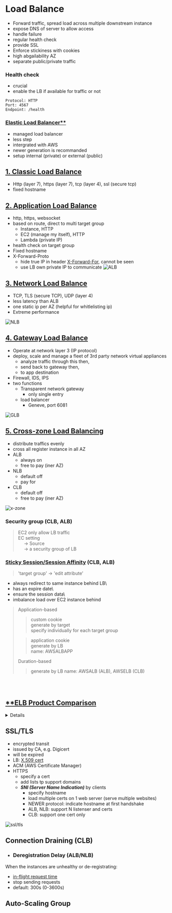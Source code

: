 # Load Balance #

<link href="style.css" rel="stylesheet"></link>

- Forward traffic, spread load across multiple downstream instance
- expose DNS of server to allow access
- handle failure
- regular health check
- provide SSL
- Enforce stickiness with cookies
- high abgailability AZ
- separate public/private traffic

### Health check

- crucial
- enable the LB if available for traffic or not

```http
Protocol: HTTP
Port: 4567
Endpoint: /health
```

### [Elastic Load Balancer\**](https://docs.aws.amazon.com/zh_tw/elasticloadbalancing/latest/userguide/what-is-load-balancing.html) ###

- managed load balancer
- less step
- intergrated with AWS
- newer generation is recommanded
- setup internal (private) or external (public)

## [**1. Classic Load Balance**](https://docs.aws.amazon.com/zh_tw/elasticloadbalancing/latest/classic/introduction.html) ##

- Http (layer 7), https (layer 7), tcp (layer 4), ssl (secure tcp)
- fixed hostname

## [**2. Application Load Balance**](https://docs.aws.amazon.com/zh_tw/elasticloadbalancing/latest/application/introduction.html) ##

- http, https, websocket
- based on route, direct to multi target group
  - Instance, HTTP
  - EC2 (manage my itself), HTTP
  - Lambda (private IP)
- health check on target group
- Fixed hostname
- X-Forward-Proto
  - hide true IP in header [X-Forward-For](https://developer.mozilla.org/zh-TW/docs/Web/HTTP/Headers/X-Forwarded-For), cannot be seen
  - use LB own private IP to communicate
![ALB](./assets/ALB.png)

## [**3. Network Load Balance**](https://docs.aws.amazon.com/zh_tw/elasticloadbalancing/latest/network/introduction.html) ##

- TCP, TLS (secure TCP), UDP (layer 4)
- less latency than ALB
- one static ip per AZ (helpful for whitlelisting ip)
- Extreme performance

![NLB](./assets/NLB.png)

## [**4. Gateway Load Balance**](https://docs.aws.amazon.com/zh_tw/elasticloadbalancing/latest/gateway/introduction.html) ##

- Operate at network layer 3 (IP protocol)
- deploy, scale and manage a fleet of 3rd party network virtual appliances
  - analyze traffic through this then,
  - send back to gateway then,
  - to app destination
- Firewall, IDS, IPS
- two functions
  - Transparent network gateway
    - only single entry
  - load balancer
    - Geneve, port 6081

![GLB](./assets/GLB.png)

## [5. Cross-zone Load Balancing]() ##
- distribute traffics evenly
- cross all register instance in all AZ
- ALB
  - <g>always on</g>
  - free to pay (iner AZ)
- NLB
  - <r>default off </r>
  - pay for
- CLB
  - <r>default off</r>
  - free to pay (iner AZ)

![x-zone](./assets/x-zone.png)

### Security group (CLB, ALB) ###

> EC2 only allow LB traffic\
> EC setting \
> &emsp; -> Source \
> &emsp; -> a security group of LB

### [Sticky Session/Session Affinity](https://docs.aws.amazon.com/elasticloadbalancing/latest/application/sticky-sessions.html) (CLB, ALB) ###
> 'target group'
> -> 'edit attribute'

- always redirect to same instance behind LB\
- has an expire date\
- <g> ensure the session data\
- <r> imbalance load over EC2 instance behind </r>

> Application-based
> > custom cookie \
> > generate by target\
> > specify individually for each target group
> 
> > application cookie\
> > generate by LB\
> > name: AWSALBAPP
> 
> Duration-based
>> generate by LB
>> name: AWSALB (ALB), AWSELB (CLB)

<br></br>


## [\*\*ELB Product Comparison]((https://aws.amazon.com/elasticloadbalancing/features/#Product_comparisons)) ## 
<details>

<html>
    <table border="0">
        <tbody>
          <tr>
           <th width="20%" scope="col">Feature</th>
           <th width="20%" scope="col" style="text-align: center;" valign="middle">Application Load Balancer</th>
           <th width="20%" valign="middle" scope="col" style="text-align: center;">Network Load Balancer</th>
           <th width="20%" scope="col" valign="middle" style="text-align: center;">Gateway Load Balancer</th>
           <th width="20%" scope="col" valign="middle" style="text-align: center;">Classic Load Balancer</th>
          </tr>
          <tr>
           <td>Load Balancer type</td>
           <td style="text-align: center;">Layer 7</td>
           <td style="text-align: center;">Layer 4</td>
           <td style="text-align: center;">Layer 3 Gateway + Layer 4 Load Balancing</td>
           <td style="text-align: center;">Layer 4/7</td>
          </tr>
          <tr>
           <td style="text-align: left;">Target type</td>
           <td style="text-align: center;">IP, Instance, Lambda</td>
           <td style="text-align: center;">IP, Instance, Application Load Balancer</td>
           <td style="text-align: center;">IP, Instance</td>
           <td style="text-align: center;">&nbsp;</td>
          </tr>
          <tr>
           <td style="text-align: left;">Terminates flow/proxy behavior</td>
           <td style="text-align: center;">Yes</td>
           <td style="text-align: center;">Yes</td>
           <td style="text-align: center;">No</td>
           <td style="text-align: center;">Yes</td>
          </tr>
          <tr>
           <td height="19" width="178" style="text-align: left;">Protocol listeners</td>
           <td width="158" style="text-align: center;">HTTP, HTTPS, gRPC</td>
           <td width="152" style="text-align: center;">TCP, UDP, TLS</td>
           <td style="text-align: center;">IP</td>
           <td width="209" style="text-align: center;">TCP, SSL/TLS, HTTP, HTTPS</td>
          </tr>
          <tr>
           <td style="text-align: left;">Reachable via</td>
           <td style="text-align: center;">VIP</td>
           <td style="text-align: center;">VIP</td>
           <td style="text-align: center;">Route table entry</td>
           <td style="text-align: center;">&nbsp;</td>
          </tr>
          </table>
          <table>
          <tr>
          <td>&nbsp;</td><td>&nbsp;</td><td>&nbsp;</td><td>&nbsp;</td><td>&nbsp;</td>
          </tr>
            <th width="20%" scope="col">Feature</th>
           <th width="20%" scope="col" style="text-align: center;" valign="middle">Application Load Balancer</th>
           <th width="20%" valign="middle" scope="col" style="text-align: center;">Network Load Balancer</th>
           <th width="20%" scope="col" valign="middle" style="text-align: center;">Gateway Load Balancer</th>
           <th width="20%" scope="col" valign="middle" style="text-align: center;">Classic Load Balancer</th>
          </tr>
           <td height="19" width="178" colspan="5" style="text-align: center;"><b>Layer 7</b></td>
          </tr>
          <tr>
           <td style="text-align: left;">Redirects</td>
           <td style="text-align: center;">✔</td>
           <td style="text-align: center;">&nbsp;</td>
           <td style="text-align: center;">&nbsp;</td>
           <td style="text-align: center;">&nbsp;</td>
          </tr>
          <tr>
           <td style="text-align: left;">Fixed Response</td>
           <td style="text-align: center;">✔</td>
           <td style="text-align: center;">&nbsp;</td>
           <td style="text-align: center;">&nbsp;</td>
           <td style="text-align: center;">&nbsp;</td>
          </tr>
          <tr>
           <td style="text-align: left;">Desync Mitigation Mode</td>
           <td style="text-align: center;">✔</td>
           <td style="text-align: center;">&nbsp;</td>
           <td style="text-align: center;">&nbsp;</td>
           <td style="text-align: center;">&nbsp;</td>
          </tr>
          <tr>
           <td style="text-align: left;">HTTP header based routing</td>
           <td style="text-align: center;">✔</td>
           <td style="text-align: center;">&nbsp;</td>
           <td style="text-align: center;">&nbsp;</td>
           <td style="text-align: center;">&nbsp;</td>
          </tr>
          <tr>
           <td style="text-align: left;">HTTP2/gRPC</td>
           <td style="text-align: center;">✔</td>
           <td style="text-align: center;">&nbsp;</td>
           <td style="text-align: center;">&nbsp;</td>
           <td style="text-align: center;">&nbsp;</td>
          </tr>
          </table>
          <table>
        <tr>
          <td>&nbsp;</td><td>&nbsp;</td><td>&nbsp;</td><td>&nbsp;</td><td>&nbsp;</td>
          </tr>
            <th width="20%" scope="col">Feature</th>
           <th width="20%" scope="col" style="text-align: center;" valign="middle">Application Load Balancer</th>
           <th width="20%" valign="middle" scope="col" style="text-align: center;">Network Load Balancer</th>
           <th width="20%" scope="col" valign="middle" style="text-align: center;">Gateway Load Balancer</th>
           <th width="20%" scope="col" valign="middle" style="text-align: center;">Classic Load Balancer</th>
          </tr>
          <tr>
           <td colspan="5" style="text-align: center;"><b>Common configurations and characteristics</b></td>
          </tr>
          <tr>
           <td style="text-align: left;">Slow start</td>
           <td style="text-align: center;">✔</td>
           <td style="text-align: center;">&nbsp;</td>
           <td style="text-align: center;">&nbsp;</td>
           <td style="text-align: center;">&nbsp;</td>
          </tr>
          <tr>
           <td style="text-align: left;">Outpost support</td>
           <td style="text-align: center;">✔</td>
           <td style="text-align: center;">&nbsp;</td>
           <td style="text-align: center;">&nbsp;</td>
           <td style="text-align: center;">&nbsp;</td>
          </tr>
          <tr>
           <td style="text-align: left;">Local Zone</td>
           <td style="text-align: center;">✔</td>
           <td style="text-align: center;">&nbsp;</td>
           <td style="text-align: center;">&nbsp;</td>
           <td style="text-align: center;">&nbsp;</td>
          </tr>
          <tr>
           <td style="text-align: left;">IP address - Static, Elastic</td>
           <td style="text-align: center;">&nbsp;</td>
           <td style="text-align: center;">✔</td>
           <td style="text-align: center;">&nbsp;</td>
           <td style="text-align: center;">&nbsp;</td>
          </tr>
          <tr>
           <td style="text-align: left;">Connection draining (deregistration delay)</td>
           <td style="text-align: center;">✔</td>
           <td style="text-align: center;">✔</td>
           <td style="text-align: center;">✔</td>
           <td style="text-align: center;">✔</td>
          </tr>
          <tr>
           <td style="text-align: left;">Configurable idle connection timeout</td>
           <td style="text-align: center;">✔</td>
           <td style="text-align: center;">&nbsp;</td>
           <td style="text-align: center;">&nbsp;</td>
           <td style="text-align: center;">✔</td>
          </tr>
          <tr>
           <td style="text-align: left;">PrivateLink Support</td>
           <td style="text-align: center;">&nbsp;</td>
           <td style="text-align: center;">✔ (TCP, TLS)</td>
           <td style="text-align: center;">✔ (GWLBE)</td>
           <td style="text-align: center;">&nbsp;</td>
          </tr>
          <tr>
           <td style="text-align: left;">Zonal Isolation</td>
           <td style="text-align: center;">&nbsp;</td>
           <td style="text-align: center;">✔</td>
           <td style="text-align: center;">✔</td>
           <td style="text-align: center;">&nbsp;</td>
          </tr>
          <tr>
           <td style="text-align: left;">Session resumption</td>
           <td style="text-align: center;">✔</td>
           <td style="text-align: center;">✔</td>
           <td style="text-align: center;">&nbsp;</td>
           <td style="text-align: center;">&nbsp;</td>
          </tr>
          <tr>
           <td style="text-align: left;">Long-lived TCP connection</td>
           <td style="text-align: center;">&nbsp;</td>
           <td style="text-align: center;">✔</td>
           <td style="text-align: center;">✔</td>
           <td style="text-align: center;">&nbsp;</td>
          </tr>
          <tr>
           <td style="text-align: left;">Load Balancing to multiple ports on the same instance</td>
           <td style="text-align: center;">✔</td>
           <td style="text-align: center;">✔</td>
           <td style="text-align: center;">✔</td>
           <td style="text-align: center;">&nbsp;</td>
          </tr>
          <tr>
           <td style="text-align: left;">Load Balancer deletion protection</td>
           <td style="text-align: center;">✔</td>
           <td style="text-align: center;">✔</td>
           <td style="text-align: center;">✔</td>
           <td style="text-align: center;">&nbsp;</td>
          </tr>
          <tr>
           <td style="text-align: left;">Preserve Source IP address</td>
           <td style="text-align: center;">✔</td>
           <td style="text-align: center;">✔</td>
           <td style="text-align: center;">✔</td>
           <td style="text-align: center;">&nbsp;</td>
          </tr>
          <tr>
           <td style="text-align: left;">WebSockets</td>
           <td style="text-align: center;">✔</td>
           <td style="text-align: center;">✔</td>
           <td style="text-align: center;">✔</td>
           <td style="text-align: center;">&nbsp;</td>
          </tr>
          <tr>
           <td style="text-align: left;">Supported network/Platforms</td>
           <td style="text-align: center;">VPC</td>
           <td style="text-align: center;">VPC</td>
           <td style="text-align: center;">VPC</td>
           <td style="text-align: center;">EC2-Classic, VPC</td>
          </tr>
          <tr>
           <td style="text-align: left;">Cross-zone Load Balancing</td>
           <td style="text-align: center;">✔</td>
           <td style="text-align: center;">✔</td>
           <td style="text-align: center;">✔</td>
           <td style="text-align: center;">✔</td>
          </tr>
          <tr>
           <td style="text-align: left;">IAM Permissions(Resource, Tag based)</td>
           <td style="text-align: center;">✔</td>
           <td style="text-align: center;">✔</td>
           <td style="text-align: center;">✔</td>
           <td style="text-align: center;">✔ (Only resource based)</td>
          </tr>
          <tr>
           <td style="text-align: left;"><br> Flow Stickiness (All packets of a flow are sent to one target, and return traffic comes from same target)</td>
           <td style="text-align: center;"><br> Symmetric</td>
           <td style="text-align: center;"><br> Symmetric</td>
           <td style="text-align: center;"><br> Symmetric</td>
           <td style="text-align: center;"><br> Symmetric</td>
          </tr>
          <tr>
           <td style="text-align: center;"><br> Target Failure behavior<br> </td>
           <td style="text-align: center;">Fail close on targets, unless all targets are unhealthy(fail open)</td>
           <td style="text-align: center;">Fail close on targets, unless all targets are unhealthy(fail open)</td>
           <td style="text-align: center;">Existing flows continue to go to existing target appliances, new flows are rerouted to healthy target appliances.</td>
           <td style="text-align: center;">&nbsp;</td>
          </tr>
          <tr>
           <td style="text-align: left;">Health Checks</td>
           <td style="text-align: center;">HTTP, HTTPS, gRPC</td>
           <td style="text-align: center;">TCP, HTTP, HTTPS</td>
           <td style="text-align: center;">TCP, HTTP, HTTPS</td>
           <td style="text-align: center;">TCP, SSL/TLS, HTTP, HTTPS</td>
          </tr>
          </table>
        <table>
                    <tr>
          <td>&nbsp;</td><td>&nbsp;</td><td>&nbsp;</td><td>&nbsp;</td><td>&nbsp;</td>
          </tr>
            <th width="20%" scope="col">Feature</th>
           <th width="20%" scope="col" style="text-align: center;" valign="middle">Application Load Balancer</th>
           <th width="20%" valign="middle" scope="col" style="text-align: center;">Network Load Balancer</th>
           <th width="20%" scope="col" valign="middle" style="text-align: center;">Gateway Load Balancer</th>
           <th width="20%" scope="col" valign="middle" style="text-align: center;">Classic Load Balancer</th>
          </tr>
          <tr>
           <td colspan="5" style="text-align: center;"><b>Security</b></td>
          </tr>
          <tr>
           <td style="text-align: left;">SSL Offloading</td>
           <td style="text-align: center;">✔</td>
           <td style="text-align: center;">✔</td>
           <td style="text-align: center;">&nbsp;</td>
           <td style="text-align: center;">✔</td>
          </tr>
          <tr>
           <td style="text-align: left;">Server Name Indication (SNI)</td>
           <td style="text-align: center;">✔</td>
           <td style="text-align: center;">✔</td>
           <td style="text-align: center;">&nbsp;</td>
           <td style="text-align: center;">&nbsp;</td>
          </tr>
          <tr>
           <td style="text-align: left;">Back-end Server Encryption</td>
           <td style="text-align: center;">✔</td>
           <td style="text-align: center;">✔</td>
           <td style="text-align: center;">&nbsp;</td>
           <td style="text-align: center;">✔</td>
          </tr>
          <tr>
           <td style="text-align: left;">User Authentication</td>
           <td style="text-align: center;">✔</td>
           <td style="text-align: center;">&nbsp;</td>
           <td style="text-align: center;">&nbsp;</td>
           <td style="text-align: center;">&nbsp;</td>
          </tr>
          <tr>
           <td style="text-align: left;">Custom Security Policy</td>
           <td style="text-align: left;">&nbsp;</td>
           <td style="text-align: left;">&nbsp;</td>
           <td style="text-align: left;">&nbsp;</td>
           <td style="text-align: center;">✔</td>
          </tr>
          <tr>
           <td style="text-align: left;">ALPN</td>
           <td style="text-align: center;">✔</td>
           <td style="text-align: center;">✔</td>
           <td style="text-align: center;">&nbsp;</td>
           <td style="text-align: center;">&nbsp;</td>
          </tr>
          </table>
          <table>
                    <tr>
          <td>&nbsp;</td><td>&nbsp;</td><td>&nbsp;</td><td>&nbsp;</td><td>&nbsp;</td>
          </tr>
            <th width="20%" scope="col">Feature</th>
           <th width="20%" scope="col" style="text-align: center;" valign="middle">Application Load Balancer</th>
           <th width="20%" valign="middle" scope="col" style="text-align: center;">Network Load Balancer</th>
           <th width="20%" scope="col" valign="middle" style="text-align: center;">Gateway Load Balancer</th>
           <th width="20%" scope="col" valign="middle" style="text-align: center;">Classic Load Balancer</th>
          </tr>
          <tr>
           <td colspan="5" style="text-align: center;"><b>Kubernetes Controller</b></td>
          </tr>
          <tr>
           <td style="text-align: left;">Direct-to-pod</td>
           <td style="text-align: center;">✔</td>
           <td style="text-align: center;">✔ (Fargate pods)</td>
           <td style="text-align: center;">&nbsp;</td>
           <td style="text-align: center;">&nbsp;</td>
          </tr>
          <tr>
           <td style="text-align: left;">Load Balance to multiple namespaces</td>
           <td style="text-align: center;">✔</td>
           <td style="text-align: center;">&nbsp;</td>
           <td style="text-align: center;">&nbsp;</td>
           <td style="text-align: center;">&nbsp;</td>
          </tr>
          <tr>
           <td style="text-align: left;">Support for fully private EKS clusters</td>
           <td style="text-align: center;">✔</td>
           <td style="text-align: center;">✔</td>
           <td style="text-align: center;">&nbsp;</td>
           <td style="text-align: center;">&nbsp;</td>
          </tr>
          </table>
          <table>
                    <tr>
          <td>&nbsp;</td><td>&nbsp;</td><td>&nbsp;</td><td>&nbsp;</td><td>&nbsp;</td>
          </tr>
            <th width="20%" scope="col">Feature</th>
           <th width="20%" scope="col" style="text-align: center;" valign="middle">Application Load Balancer</th>
           <th width="20%" valign="middle" scope="col" style="text-align: center;">Network Load Balancer</th>
           <th width="20%" scope="col" valign="middle" style="text-align: center;">Gateway Load Balancer</th>
           <th width="20%" scope="col" valign="middle" style="text-align: center;">Classic Load Balancer</th>
          </tr>
          <tr>
           <td colspan="5" style="text-align: center;"><b>Logging and monitoring</b></td>
          </tr>
          <tr>
           <td style="text-align: left;">CloudWatch Metrics</td>
           <td style="text-align: center;">✔</td>
           <td style="text-align: center;">✔</td>
           <td style="text-align: center;">✔</td>
           <td style="text-align: center;">✔</td>
          </tr>
          <tr>
           <td style="text-align: left;">Logging</td>
           <td style="text-align: center;">✔</td>
           <td style="text-align: center;">✔</td>
           <td style="text-align: center;">✔</td>
           <td style="text-align: center;">✔<br> </td>
          </tr>
         </tbody>
        </table>
</html>
</details>

## SSL/TLS ##
- encrypted transit
- issued by CA, e.g. Digicert
- will be expired
- LB: [X.509 cert](https://zh.wikipedia.org/zh-tw/X.509)
- ACM (AWS Certificate Manager)
- HTTPS
  - specify a cert
  - add lists tp support domains
  - ***SNI (Server Name Indication)*** by clients
    - specify hostname
    - load multiple certs on 1 web server (serve multiple websites)
    - NEWER protocol: indicate hostname at first handshake
    - <g>ALB, NLB</g>: support N listenser and certs
    - <r>CLB</r>: support one cert only

![ssl/tls](./assets/sslntls.png)

## Connection Draining (CLB) ## 
- ### Deregistration Delay (ALB/NLB) ###

When the instances are unhealthy or de-registrating:
- [in-flight request time](https://stackoverflow.com/questions/48524418/what-does-in-flight-request-mean-for-a-web-browser)
- stop sending requests
- default: 300s (0-3600s)

## Auto-Scaling Group ##